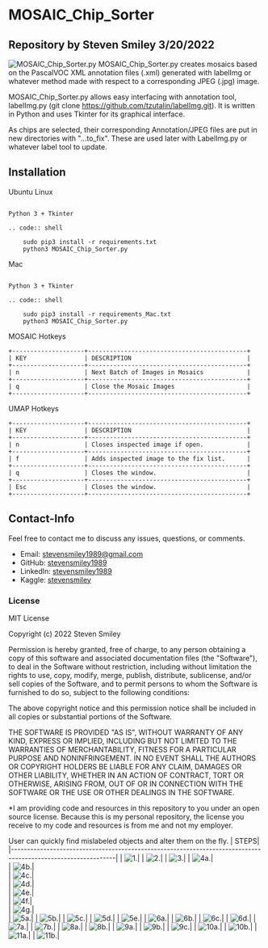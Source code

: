 # MOSAIC_Chip_Sorter
## Repository by Steven Smiley 3/20/2022
![MOSAIC_Chip_Sorter.py](https://github.com/stevensmiley1989/MOSAIC_Chip_Sorter/blob/main/misc/Main.png)
MOSAIC_Chip_Sorter.py creates mosaics based on the PascalVOC XML annotation files (.xml) generated with labelImg 
or whatever method made with respect to a corresponding JPEG (.jpg) image.  

MOSAIC_Chip_Sorter.py allows easy interfacing with annotation tool, labelImg.py (git clone https://github.com/tzutalin/labelImg.git).
It is written in Python and uses Tkinter for its graphical interface.

As chips are selected, their corresponding Annotation/JPEG files are put in new directories with "...to_fix".  These are used later with LabelImg.py or whatever label tool to update. 


Installation
------------------

Ubuntu Linux
~~~~~~~

Python 3 + Tkinter

.. code:: shell

    sudo pip3 install -r requirements.txt
    python3 MOSAIC_Chip_Sorter.py
~~~~~~~

Mac
~~~~~~~

Python 3 + Tkinter

.. code:: shell

    sudo pip3 install -r requirements_Mac.txt
    python3 MOSAIC_Chip_Sorter.py
~~~~~~~

MOSAIC Hotkeys
~~~~~~~
+--------------------+--------------------------------------------+
| KEY                | DESCRIPTION                                |
+--------------------+--------------------------------------------+
| n                  | Next Batch of Images in Mosaics            |
+--------------------+--------------------------------------------+
| q                  | Close the Mosaic Images                    |
+--------------------+--------------------------------------------+

~~~~~~~


UMAP Hotkeys
~~~~~~~
+--------------------+--------------------------------------------+
| KEY                | DESCRIPTION                                |
+--------------------+--------------------------------------------+
| n                  | Closes inspected image if open.            |
+--------------------+--------------------------------------------+
| f                  | Adds inspected image to the fix list.      |
+--------------------+--------------------------------------------+
| q                  | Closes the window.                         |
+--------------------+--------------------------------------------+
| Esc                | Closes the window.                         |
+--------------------+--------------------------------------------+

~~~~~~~
## Contact-Info<a class="anchor" id="4"></a>

Feel free to contact me to discuss any issues, questions, or comments.

* Email: [stevensmiley1989@gmail.com](mailto:stevensmiley1989@gmail.com)
* GitHub: [stevensmiley1989](https://github.com/stevensmiley1989)
* LinkedIn: [stevensmiley1989](https://www.linkedin.com/in/stevensmiley1989)
* Kaggle: [stevensmiley](https://www.kaggle.com/stevensmiley)

### License <a class="anchor" id="5"></a>
MIT License

Copyright (c) 2022 Steven Smiley

Permission is hereby granted, free of charge, to any person obtaining a copy
of this software and associated documentation files (the "Software"), to deal
in the Software without restriction, including without limitation the rights
to use, copy, modify, merge, publish, distribute, sublicense, and/or sell
copies of the Software, and to permit persons to whom the Software is
furnished to do so, subject to the following conditions:

The above copyright notice and this permission notice shall be included in all
copies or substantial portions of the Software.

THE SOFTWARE IS PROVIDED "AS IS", WITHOUT WARRANTY OF ANY KIND, EXPRESS OR
IMPLIED, INCLUDING BUT NOT LIMITED TO THE WARRANTIES OF MERCHANTABILITY,
FITNESS FOR A PARTICULAR PURPOSE AND NONINFRINGEMENT. IN NO EVENT SHALL THE
AUTHORS OR COPYRIGHT HOLDERS BE LIABLE FOR ANY CLAIM, DAMAGES OR OTHER
LIABILITY, WHETHER IN AN ACTION OF CONTRACT, TORT OR OTHERWISE, ARISING FROM,
OUT OF OR IN CONNECTION WITH THE SOFTWARE OR THE USE OR OTHER DEALINGS IN THE
SOFTWARE.

*I am providing code and resources in this repository to you under an open source license.  Because this is my personal repository, the license you receive to my code and resources is from me and not my employer. 


User can quickly find mislabeled objects and alter them on the fly.
| STEPS| 
|--------------------------------------------------------------------------------------------------------------|
| ![1.](https://github.com/stevensmiley1989/MOSAIC_Chip_Sorter/blob/main/misc/Step1.png)| 
| ![2.](https://github.com/stevensmiley1989/MOSAIC_Chip_Sorter/blob/main/misc/Step2.png)| 
| ![3.](https://github.com/stevensmiley1989/MOSAIC_Chip_Sorter/blob/main/misc/Step3.png)| 
| ![4a.](https://github.com/stevensmiley1989/MOSAIC_Chip_Sorter/blob/main/misc/Step4a.png)|  
| ![4b.](https://github.com/stevensmiley1989/MOSAIC_Chip_Sorter/blob/main/misc/Step4b.png)|  
| ![4c.](https://github.com/stevensmiley1989/MOSAIC_Chip_Sorter/blob/main/misc/Step4c.png)|  
| ![4d.](https://github.com/stevensmiley1989/MOSAIC_Chip_Sorter/blob/main/misc/Step4d.png)|  
| ![4e.](https://github.com/stevensmiley1989/MOSAIC_Chip_Sorter/blob/main/misc/Step4e.png)|  
| ![4f.](https://github.com/stevensmiley1989/MOSAIC_Chip_Sorter/blob/main/misc/Step4f.png)|  
| ![4g.](https://github.com/stevensmiley1989/MOSAIC_Chip_Sorter/blob/main/misc/Step4g.png)|  
| ![5a.](https://github.com/stevensmiley1989/MOSAIC_Chip_Sorter/blob/main/misc/Step5a.png)|
| ![5b.](https://github.com/stevensmiley1989/MOSAIC_Chip_Sorter/blob/main/misc/Step5b.png)|
| ![5c.](https://github.com/stevensmiley1989/MOSAIC_Chip_Sorter/blob/main/misc/Step5c.png)|
| ![5d.](https://github.com/stevensmiley1989/MOSAIC_Chip_Sorter/blob/main/misc/Step5d.png)|
| ![5e.](https://github.com/stevensmiley1989/MOSAIC_Chip_Sorter/blob/main/misc/Step5e.png)|
| ![6a.](https://github.com/stevensmiley1989/MOSAIC_Chip_Sorter/blob/main/misc/Step6a.png)|
| ![6b.](https://github.com/stevensmiley1989/MOSAIC_Chip_Sorter/blob/main/misc/Step6b.png)|
| ![6c.](https://github.com/stevensmiley1989/MOSAIC_Chip_Sorter/blob/main/misc/Step6c.png)|
| ![6d.](https://github.com/stevensmiley1989/MOSAIC_Chip_Sorter/blob/main/misc/Step6d.png)|
| ![7a.](https://github.com/stevensmiley1989/MOSAIC_Chip_Sorter/blob/main/misc/Step7a.png)|
| ![7b.](https://github.com/stevensmiley1989/MOSAIC_Chip_Sorter/blob/main/misc/Step7b.png)|
| ![8a.](https://github.com/stevensmiley1989/MOSAIC_Chip_Sorter/blob/main/misc/Step8a.png)|
| ![8b.](https://github.com/stevensmiley1989/MOSAIC_Chip_Sorter/blob/main/misc/Step8b.png)|
| ![9a.](https://github.com/stevensmiley1989/MOSAIC_Chip_Sorter/blob/main/misc/Step9a.png)|
| ![9b.](https://github.com/stevensmiley1989/MOSAIC_Chip_Sorter/blob/main/misc/Step9b.png)|
| ![9c.](https://github.com/stevensmiley1989/MOSAIC_Chip_Sorter/blob/main/misc/Step9c.png)|
| ![10a.](https://github.com/stevensmiley1989/MOSAIC_Chip_Sorter/blob/main/misc/Step10a.png)|
| ![10b.](https://github.com/stevensmiley1989/MOSAIC_Chip_Sorter/blob/main/misc/Step10b.png)|
| ![11a.](https://github.com/stevensmiley1989/MOSAIC_Chip_Sorter/blob/main/misc/Step11a.png)|
| ![11b.](https://github.com/stevensmiley1989/MOSAIC_Chip_Sorter/blob/main/misc/Step11b.png)|


